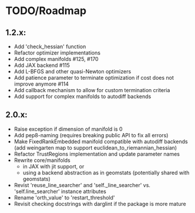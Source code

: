 # TODO/Roadmap

## 1.2.x:
  - Add 'check_hessian' function
  - Refactor optimizer implementations
  - Add complex manifolds #125, #170
  - Add JAX backend #115
  - Add L-BFGS and other quasi-Newton optimizers
  - Add patience parameter to terminate optimization if cost does not improve
    anymore #114
  - Add callback mechanism to allow for custom termination criteria
  - Add support for complex manifolds to autodiff backends

## 2.0.x:
  - Raise exception if dimension of manifold is 0
  - Add pep8-naming (requires breaking public API to fix all errors)
  - Make FixedRankEmbedded manifold compatible with autodiff backends
    (add weingarten map to support euclidean_to_riemannian_hessian)
  - Refactor TrustRegions implementation and update parameter names
  - Rewrite core/manifolds
    * in JAX with jit support, or
    * using a backend abstraction as in geomstats (potentially shared with
      geomstats)
  - Revist 'reuse_line_searcher' and 'self._line_searcher' vs.
    'self.line_searcher' instance attributes
  - Rename 'orth_value' to 'restart_threshold'
  - Revisit checking docstrings with darglint if the package is more mature
